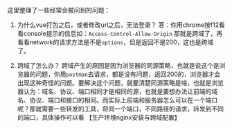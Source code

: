 这里整理了一些经常会被问到的问题：

1. 为什么vue打包之后，或者修改url之后，无法登录？
答：你用chrome按f12看看console提示的信息如：`Access-Control-Allow-Origin` 那就是跨域了，再看看network的请求方法是不是`options`，但是返回不是200，这也是跨域了。

2. 跨域了怎么办？
跨域产生的原因是因为浏览器的同源策略，也就是说这个是浏览器的问题，你用`postman`去请求，都是没有问题，返回200的，浏览器才会出现这种奇怪的问题。要解决这个问题，就要清楚同源策略是啥，也就是浏览器认为：域名、协议、端口相同才是相同的源，也就是要想办法让前端的域名、协议、端口和接口的相同。而实际上前端和服务器怎么可以在一个端口呢？那就需要一些转发的工具，将同一个端口，不同路径的请求，转发到不同的端口，具体操作可以看 【生产环境nginx安装与跨域配置】
